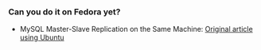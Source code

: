 ### Can you do it on Fedora yet?

- MySQL Master-Slave Replication on the Same Machine: [Original article using Ubuntu](http://www.toptal.com/mysql/mysql-master-slave-replication-tutorial)
